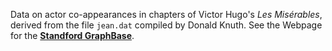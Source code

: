 Data on actor co-appearances in chapters of Victor Hugo's _Les Misérables_, derived from the file `jean.dat` compiled by Donald Knuth. See the Webpage for the [**Standford GraphBase**](https://www-cs-faculty.stanford.edu/~knuth/sgb.html).

